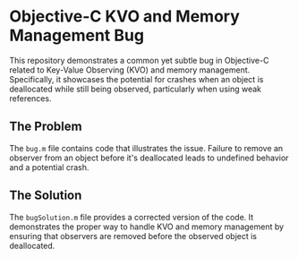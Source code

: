 # Objective-C KVO and Memory Management Bug

This repository demonstrates a common yet subtle bug in Objective-C related to Key-Value Observing (KVO) and memory management.  Specifically, it showcases the potential for crashes when an object is deallocated while still being observed, particularly when using weak references.

## The Problem

The `bug.m` file contains code that illustrates the issue.  Failure to remove an observer from an object before it's deallocated leads to undefined behavior and a potential crash.

## The Solution

The `bugSolution.m` file provides a corrected version of the code.  It demonstrates the proper way to handle KVO and memory management by ensuring that observers are removed before the observed object is deallocated.
